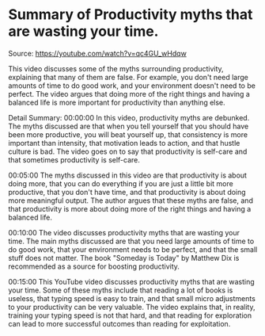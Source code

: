 # Summary of Productivity myths that are wasting your time.

Source: https://youtube.com/watch?v=qc4GU_wHdqw

This video discusses some of the myths surrounding productivity, explaining that many of them are false. For example, you don't need large amounts of time to do good work, and your environment doesn't need to be perfect. The video argues that doing more of the right things and having a balanced life is more important for productivity than anything else.

Detail Summary: 
00:00:00
In this video, productivity myths are debunked. The myths discussed are that when you tell yourself that you should have been more productive, you will beat yourself up, that consistency is more important than intensity, that motivation leads to action, and that hustle culture is bad. The video goes on to say that productivity is self-care and that sometimes productivity is self-care.

00:05:00
The myths discussed in this video are that productivity is about doing more, that you can do everything if you are just a little bit more productive, that you don't have time, and that productivity is about doing more meaningful output. The author argues that these myths are false, and that productivity is more about doing more of the right things and having a balanced life.

00:10:00
The video discusses productivity myths that are wasting your time. The main myths discussed are that you need large amounts of time to do good work, that your environment needs to be perfect, and that the small stuff does not matter. The book "Someday is Today" by Matthew Dix is recommended as a source for boosting productivity.

00:15:00
This YouTube video discusses productivity myths that are wasting your time. Some of these myths include that reading a lot of books is useless, that typing speed is easy to train, and that small micro adjustments to your productivity can be very valuable. The video explains that, in reality, training your typing speed is not that hard, and that reading for exploration can lead to more successful outcomes than reading for exploitation.


